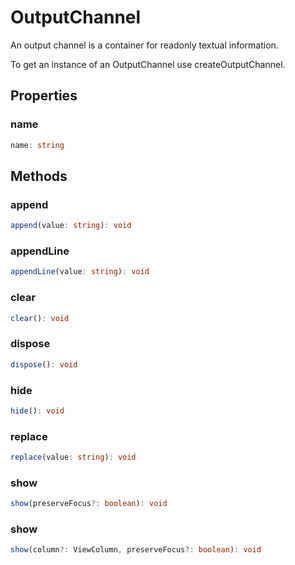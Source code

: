 # OutputChannel

An output channel is a container for readonly textual information.

To get an instance of an OutputChannel use createOutputChannel.

## Properties

### name

```typescript
name: string
```

## Methods

### append

```typescript
append(value: string): void
```

### appendLine

```typescript
appendLine(value: string): void
```

### clear

```typescript
clear(): void
```

### dispose

```typescript
dispose(): void
```

### hide

```typescript
hide(): void
```

### replace

```typescript
replace(value: string): void
```

### show

```typescript
show(preserveFocus?: boolean): void
```

### show

```typescript
show(column?: ViewColumn, preserveFocus?: boolean): void
```

[ViewColumn]: ViewColumn.md
